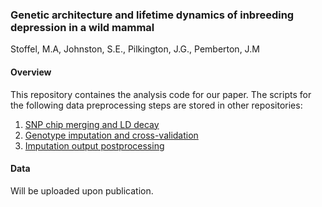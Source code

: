 ### Genetic architecture and lifetime dynamics of inbreeding depression in a wild mammal
Stoffel, M.A, Johnston, S.E., Pilkington, J.G., Pemberton, J.M

#### Overview   
This repository containes the analysis code for our paper. The scripts for the
following data preprocessing steps are stored in other repositories:

1) [SNP chip merging and LD decay](https://github.com/mastoffel/sheep)
2) [Genotype imputation and cross-validation](https://github.com/mastoffel/imputation_eddie)
3) [Imputation output postprocessing](https://github.com/mastoffel/imputation_mac)

#### Data
Will be uploaded upon publication.
